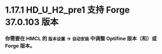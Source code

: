 # 1.17.1 HD_U_H2_pre1 支持 Forge 37.0.103 版本

### 你需要在 HMCL 的 `版本设置` -> `自动安装` 中调整 Optifine 版本（和）或 Forge 版本。

